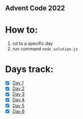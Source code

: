 ## Advent Code 2022

# How to:
1. cd to a specific day
2. run command `node solution.js`

# Days track:

- [x] [Day 1](https://github.com/kkiaune/advent-of-code-2022/tree/main/day-1)
- [x] [Day 2](https://github.com/kkiaune/advent-of-code-2022/tree/main/day-2)
- [x] [Day 3](https://github.com/kkiaune/advent-of-code-2022/tree/main/day-3)
- [x] [Day 4](https://github.com/kkiaune/advent-of-code-2022/tree/main/day-4)
- [x] [Day 5](https://github.com/kkiaune/advent-of-code-2022/tree/main/day-5)
- [x] [Day 6](https://github.com/kkiaune/advent-of-code-2022/tree/main/day-6)
